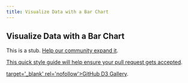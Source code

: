 ```yaml
---
title: Visualize Data with a Bar Chart
---
```

## Visualize Data with a Bar Chart

This is a stub. <a href='https://github.com/freecodecamp/guides/tree/master/src/pages/certifications/data-visualization/data-visualization-projects/visualize-data-with-a-bar-chart/index.md' target='_blank' rel='nofollow'>Help our community expand it</a>.

<a href='https://github.com/freecodecamp/guides/blob/master/README.md' target='_blank' rel='nofollow'>This quick style guide will help ensure your pull request gets accepted</a>.

<a href='https://github.com/d3/d3/wiki/gallery'> target='_blank' rel='nofollow'>GitHub D3 Gallery</a>.

<!-- The article goes here, in GitHub-flavored Markdown. Feel free to add YouTube videos, images, and CodePen/JSBin embeds  -->

